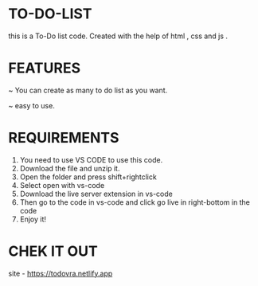 # TO-DO-LIST
this is a To-Do list code. Created with the help of html , css and js .



# FEATURES

~ You can create as many to do list as you want.

~ easy to use.


# REQUIREMENTS

1. You need to use VS CODE to use this code.
2. Download the file and unzip it.
3. Open the folder and press shift+rightclick
4. Select open with vs-code
5. Download the live server extension in vs-code 
6. Then go to the code in vs-code and click go live in right-bottom in the code
7. Enjoy it!


# CHEK IT OUT

site  - https://todovra.netlify.app
